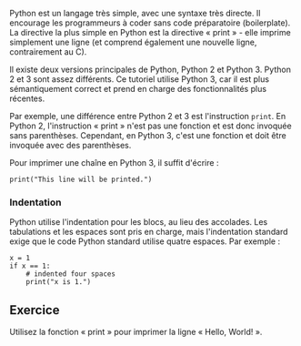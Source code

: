 Python est un langage très simple, avec une syntaxe très directe. Il encourage les programmeurs à coder sans code préparatoire (boilerplate). La directive la plus simple en Python est la directive « print » - elle imprime simplement une ligne (et comprend également une nouvelle ligne, contrairement au C).

Il existe deux versions principales de Python, Python 2 et Python 3. Python 2 et 3 sont assez différents. Ce tutoriel utilise Python 3, car il est plus sémantiquement correct et prend en charge des fonctionnalités plus récentes.

Par exemple, une différence entre Python 2 et 3 est l'instruction `print`. En Python 2, l'instruction « print » n'est pas une fonction et est donc invoquée sans parenthèses. Cependant, en Python 3, c'est une fonction et doit être invoquée avec des parenthèses.

Pour imprimer une chaîne en Python 3, il suffit d'écrire :

    print("This line will be printed.")

### Indentation

Python utilise l'indentation pour les blocs, au lieu des accolades. Les tabulations et les espaces sont pris en charge, mais l'indentation standard exige que le code Python standard utilise quatre espaces. Par exemple :

    x = 1
    if x == 1:
        # indented four spaces
        print("x is 1.")

Exercice
--------

Utilisez la fonction « print » pour imprimer la ligne « Hello, World! ».